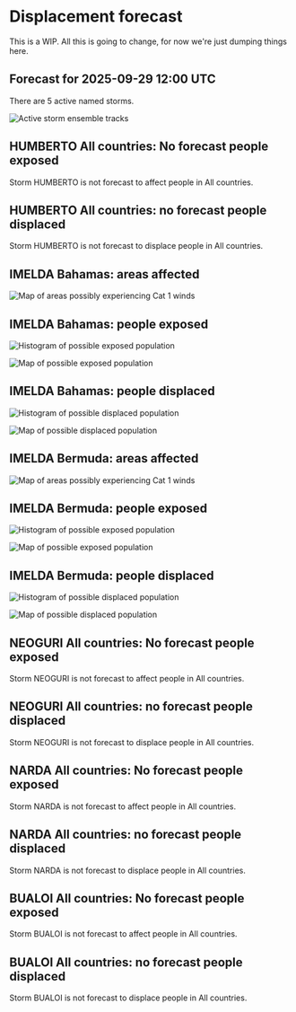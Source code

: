 # Displacement forecast

This is a WIP. All this is going to change, for now we're just dumping things here.

## Forecast for 2025-09-29 12:00 UTC

There are 5 active named storms.

![Active storm ensemble tracks](ECMWF_TC_tracks_20250929120000.png)


## HUMBERTO All countries: No forecast people exposed

Storm HUMBERTO is not forecast to affect people in All countries.


## HUMBERTO All countries: no forecast people displaced

Storm HUMBERTO is not forecast to displace people in All countries.


## IMELDA Bahamas: areas affected

![Map of areas possibly experiencing Cat 1 winds](impact-map_TC_ECMWF_ens_IMELDA_2025-09-29_12UTC_BHS_cat1.png)


## IMELDA Bahamas: people exposed

![Histogram of possible exposed population](impact-histogram_TC_ECMWF_ens_IMELDA_2025-09-29_12UTC_BHS_exposed.png)

![Map of possible exposed population](impact-map_TC_ECMWF_ens_IMELDA_2025-09-29_12UTC_BHS_exposed.png)


## IMELDA Bahamas: people displaced

![Histogram of possible displaced population](impact-histogram_TC_ECMWF_ens_IMELDA_2025-09-29_12UTC_BHS_displaced.png)


![Map of possible displaced population](impact-map_TC_ECMWF_ens_IMELDA_2025-09-29_12UTC_BHS_displaced.png)


## IMELDA Bermuda: areas affected

![Map of areas possibly experiencing Cat 1 winds](impact-map_TC_ECMWF_ens_IMELDA_2025-09-29_12UTC_BMU_cat1.png)


## IMELDA Bermuda: people exposed

![Histogram of possible exposed population](impact-histogram_TC_ECMWF_ens_IMELDA_2025-09-29_12UTC_BMU_exposed.png)

![Map of possible exposed population](impact-map_TC_ECMWF_ens_IMELDA_2025-09-29_12UTC_BMU_exposed.png)


## IMELDA Bermuda: people displaced

![Histogram of possible displaced population](impact-histogram_TC_ECMWF_ens_IMELDA_2025-09-29_12UTC_BMU_displaced.png)


![Map of possible displaced population](impact-map_TC_ECMWF_ens_IMELDA_2025-09-29_12UTC_BMU_displaced.png)


## NEOGURI All countries: No forecast people exposed

Storm NEOGURI is not forecast to affect people in All countries.


## NEOGURI All countries: no forecast people displaced

Storm NEOGURI is not forecast to displace people in All countries.


## NARDA All countries: No forecast people exposed

Storm NARDA is not forecast to affect people in All countries.


## NARDA All countries: no forecast people displaced

Storm NARDA is not forecast to displace people in All countries.


## BUALOI All countries: No forecast people exposed

Storm BUALOI is not forecast to affect people in All countries.


## BUALOI All countries: no forecast people displaced

Storm BUALOI is not forecast to displace people in All countries.


